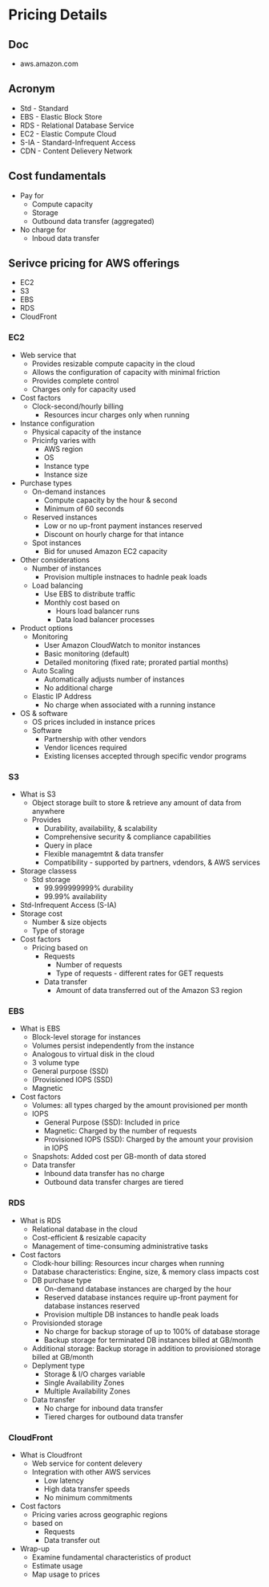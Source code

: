 # Pricing Details

## Doc
* aws.amazon.com

## Acronym
* Std - Standard
* EBS - Elastic Block Store
* RDS - Relational Database Service
* EC2 - Elastic Compute Cloud
* S-IA - Standard-Infrequent Access
* CDN - Content Delievery Network

## Cost fundamentals 
* Pay for 
  * Compute capacity
  * Storage
  * Outbound data transfer (aggregated)
* No charge for
  * Inboud data transfer
  
## Serivce pricing for AWS offerings
* EC2
* S3
* EBS
* RDS
* CloudFront

### EC2
* Web service that
  * Provides resizable compute capacity in the cloud
  * Allows the configuration of capacity with minimal friction
  * Provides complete control
  * Charges only for capacity used
* Cost factors
  * Clock-second/hourly billing
    * Resources incur charges only when running
* Instance configuration
  * Physical capacity of the instance
  * Pricinfg varies with
    * AWS region
    * OS
    * Instance type
    * Instance size   
* Purchase types
  * On-demand instances
    * Compute capacity by the hour & second
    * Minimum of 60 seconds
  * Reserved instances
    * Low or no up-front payment instances reserved
    * Discount on hourly charge for that intance
  * Spot instances
    * Bid for unused Amazon EC2 capacity
* Other considerations
  * Number of instances
    * Provision multiple instnaces to hadnle peak loads
  * Load balancing
    * Use EBS to distribute traffic
    * Monthly cost based on
      * Hours load balancer runs
      * Data load balancer processes
* Product options
  * Monitoring
    * User Amazon CloudWatch to monitor instances
    * Basic monitoring (default)
    * Detailed monitoring (fixed rate; prorated partial months)
  * Auto Scaling
    * Automatically adjusts number of instances
    * No additional charge
  * Elastic IP Address
    * No charge when associated with a running instance
* OS & software
  * OS prices included in instance prices
  * Software
    * Partnership with other vendors
    * Vendor licences required
    * Existing licenses accepted through specific vendor programs

### S3
* What is S3
  * Object storage built to store & retrieve any amount of data from anywhere
  * Provides
    * Durability, availability, & scalability
    * Comprehensive security & compliance capabilities
    * Query in place
    * Flexible managemtnt & data transfer
    * Compatibility - supported by partners, vdendors, & AWS services
* Storage classess
  * Std storage
    * 99.999999999% durability
    * 99.99% availability
* Std-Infrequent Access (S-IA)
* Storage cost
  * Number & size objects
  * Type of storage
* Cost factors
  * Pricing based on
    * Requests
      * Number of requests
      * Type of requests - different rates for GET requests
    * Data transfer
      * Amount of data  transferred out of the Amazon S3 region

### EBS
* What is EBS
  * Block-level storage for instances
  * Volumes persist independently from the instance
  * Analogous to virtual disk in the cloud
  * 3 volume type
  * General purpose (SSD)
  * (Provisioned IOPS (SSD)
  * Magnetic
* Cost factors
  * Volumes: all types charged by the amount provisioned per month
  * IOPS
    * General Purpose (SSD): Included in price
    * Magnetic: Charged by the number of requests
    * Provisioned IOPS (SSD): Charged by the amount your provision in IOPS
  * Snapshots: Added cost per GB-month of data stored
  * Data transfer
    * Inbound data transfer has no charge
    * Outbound data transfer charges are tiered

### RDS
* What is RDS
  * Relational database in the cloud
  * Cost-efficient & resizable capacity
  * Management of time-consuming administrative tasks
* Cost factors
  * Clodk-hour billing: Resources incur charges when running
  * Database characteristics: Engine, size, & memory class impacts cost
  * DB purchase type
    * On-demand database instances are charged by the hour
    * Reserved database instances require up-front payment for database instances reserved
    * Provision multiple DB instances to handle peak loads
  * Provisionded storage
    * No charge for backup storage of up to 100% of database storage
    * Backup storage for terminated DB instances billed at GB/month
  * Additional storage: Backup storage in addition to provisioned storage billed at GB/month
  * Deplyment type
    * Storage & I/O charges variable
    * Single Availability Zones
    * Multiple Availability Zones
  * Data transfer
    * No charge for inbound data transfer
    * Tiered charges for outbound data transfer
    
### CloudFront
* What is Cloudfront
  * Web service for content delevery
  * Integration with other AWS services
    * Low latency
    * High data transfer speeds
    * No minimum commitments
* Cost factors
  * Pricing varies across geographic regions
  * based on
    * Requests
    * Data transfer out
* Wrap-up
  * Examine fundamental characteristics of product
  * Estimate usage
  * Map usage to prices
  

